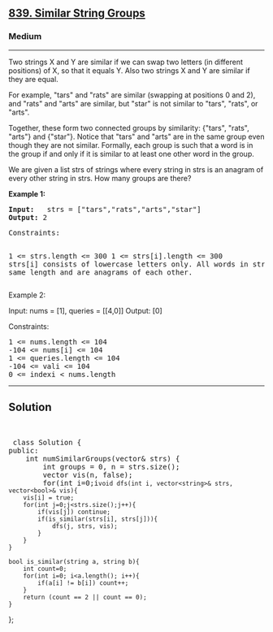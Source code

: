 
<h2><a href="https://leetcode.com/problems/similar-string-groups/description/">839. Similar String Groups</a></h2>
<h3>Medium</h3>
<hr>
<div><p>
Two strings X and Y are similar if we can swap two letters (in different positions) of X, so that it equals Y. Also two strings X and Y are similar if they are equal.

For example, "tars" and "rats" are similar (swapping at positions 0 and 2), and "rats" and "arts" are similar, but "star" is not similar to "tars", "rats", or "arts".

Together, these form two connected groups by similarity: {"tars", "rats", "arts"} and {"star"}.  Notice that "tars" and "arts" are in the same group even though they are not similar.  Formally, each group is such that a word is in the group if and only if it is similar to at least one other word in the group.

We are given a list strs of strings where every string in strs is an anagram of every other string in strs. How many groups are there?

 
</p>


<p><strong>Example 1:</strong></p>
<pre><strong>Input:</strong>   strs = ["tars","rats","arts","star"]
<strong>Output:</strong> 2
</pre>
<pre>
Constraints:

1 <= strs.length <= 300
1 <= strs[i].length <= 300
strs[i] consists of lowercase letters only.
All words in strs have the same length and are anagrams of each other.
  </pre>
  
Example 2:

Input: nums = [1], queries = [[4,0]]
Output: [0]
 

Constraints:
<pre>
1 <= nums.length <= 104
-104 <= nums[i] <= 104
1 <= queries.length <= 104
-104 <= vali <= 104
0 <= indexi < nums.length
</pre>
<hr>
 <h2><strong><b>Solution</b></strong></h2>
 <br>
 <pre>
 class Solution {
public:
    int numSimilarGroups(vector<string>& strs) {
        int groups = 0, n = strs.size();
        vector<bool> vis(n, false);
        for(int i=0;i<strs.size();i++){
            if(vis[i]) continue;
            groups++;
            dfs(i, strs, vis);
        }
        return groups;
    }

    void dfs(int i, vector<string>& strs, vector<bool>& vis){
        vis[i] = true;
        for(int j=0;j<strs.size();j++){
            if(vis[j]) continue;
            if(is_similar(strs[i], strs[j])){
                dfs(j, strs, vis);
            }
        }
    }

    bool is_similar(string a, string b){
        int count=0;
        for(int i=0; i<a.length(); i++){
            if(a[i] != b[i]) count++;
        }
        return (count == 2 || count == 0);
    }

};
 </pre>

